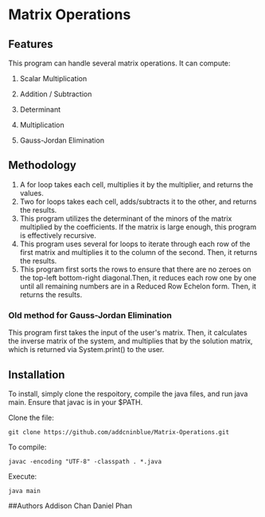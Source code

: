 # Matrix Operations

## Features
This program can handle several matrix operations.
It can compute:

1. Scalar Multiplication

2. Addition / Subtraction

3. Determinant

4. Multiplication

5. Gauss-Jordan Elimination

## Methodology
1. A for loop takes each cell, multiplies it by the multiplier, and returns the values.
2. Two for loops takes each cell, adds/subtracts it to the other, and returns the results.
3. This program utilizes the determinant of the minors of the matrix multiplied by the coefficients. If the matrix is large enough, this program is effectively recursive.
4. This program uses several for loops to iterate through each row of the first matrix and multiplies it to the column of the second. Then, it returns the results.
5. This program first sorts the rows to ensure that there are no zeroes on the top-left bottom-right diagonal.Then, it reduces each row one by one until all remaining numbers are in a Reduced Row Echelon form. Then, it returns the results.

### Old method for Gauss-Jordan Elimination
This program first takes the input of the user's matrix. Then, it calculates the inverse matrix of the system, and multiplies that by the solution matrix, which is returned via System.print() to the user.

## Installation
To install, simply clone the respoitory, compile the java files, and run java main.
Ensure that javac is in your $PATH.

Clone the file:
```
git clone https://github.com/addcninblue/Matrix-Operations.git
```
To compile:
```
javac -encoding "UTF-8" -classpath . *.java
```
Execute:
```
java main
```

##Authors
Addison Chan
Daniel Phan
